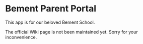 # Bement Parent Portal
This app is for our beloved Bement School.


The official Wiki page is not been maintained yet. Sorry for your inconvenience.
